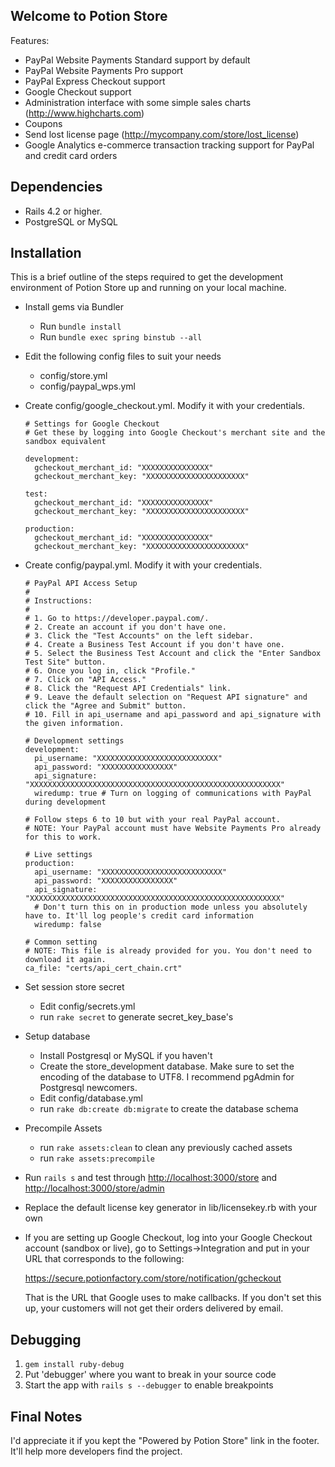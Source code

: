 Welcome to Potion Store
-----------------------

Features:

- PayPal Website Payments Standard support by default
- PayPal Website Payments Pro support
- PayPal Express Checkout support
- Google Checkout support
- Administration interface with some simple sales charts (http://www.highcharts.com)
- Coupons
- Send lost license page (http://mycompany.com/store/lost_license)
- Google Analytics e-commerce transaction tracking support for PayPal and credit card orders


Dependencies
------------

- Rails 4.2 or higher.
- PostgreSQL or MySQL


Installation
------------

This is a brief outline of the steps required to get the development environment of Potion Store up
and running on your local machine.

- Install gems via Bundler
  - Run ```bundle install```
  - Run ```bundle exec spring binstub --all```

- Edit the following config files to suit your needs

  - config/store.yml
  - config/paypal_wps.yml

- Create config/google_checkout.yml. Modify it with your credentials.
  ```
  # Settings for Google Checkout
  # Get these by logging into Google Checkout's merchant site and the sandbox equivalent

  development:
    gcheckout_merchant_id: "XXXXXXXXXXXXXXX"
    gcheckout_merchant_key: "XXXXXXXXXXXXXXXXXXXXXX"

  test:
    gcheckout_merchant_id: "XXXXXXXXXXXXXXX"
    gcheckout_merchant_key: "XXXXXXXXXXXXXXXXXXXXXX"

  production:
    gcheckout_merchant_id: "XXXXXXXXXXXXXXX"
    gcheckout_merchant_key: "XXXXXXXXXXXXXXXXXXXXXX"
  ```
  
- Create config/paypal.yml. Modify it with your credentials.
  ```
  # PayPal API Access Setup
  #
  # Instructions:
  #
  # 1. Go to https://developer.paypal.com/.
  # 2. Create an account if you don't have one.
  # 3. Click the "Test Accounts" on the left sidebar.
  # 4. Create a Business Test Account if you don't have one.
  # 5. Select the Business Test Account and click the "Enter Sandbox Test Site" button.
  # 6. Once you log in, click "Profile."
  # 7. Click on "API Access."
  # 8. Click the "Request API Credentials" link.
  # 9. Leave the default selection on "Request API signature" and click the "Agree and Submit" button.
  # 10. Fill in api_username and api_password and api_signature with the given information.

  # Development settings
  development:
    pi_username: "XXXXXXXXXXXXXXXXXXXXXXXXXXX"
    api_password: "XXXXXXXXXXXXXXXX"
    api_signature: "XXXXXXXXXXXXXXXXXXXXXXXXXXXXXXXXXXXXXXXXXXXXXXXXXXXXXXXX"
    wiredump: true # Turn on logging of communications with PayPal during development

  # Follow steps 6 to 10 but with your real PayPal account.
  # NOTE: Your PayPal account must have Website Payments Pro already for this to work.

  # Live settings
  production:
    api_username: "XXXXXXXXXXXXXXXXXXXXXXXXXXX"
    api_password: "XXXXXXXXXXXXXXXX"
    api_signature: "XXXXXXXXXXXXXXXXXXXXXXXXXXXXXXXXXXXXXXXXXXXXXXXXXXXXXXXX"
    # Don't turn this on in production mode unless you absolutely have to. It'll log people's credit card information
    wiredump: false 

  # Common setting
  # NOTE: This file is already provided for you. You don't need to download it again.
  ca_file: "certs/api_cert_chain.crt"
  ```
- Set session store secret
  - Edit config/secrets.yml
  - run ```rake secret``` to generate secret_key_base's

- Setup database
  - Install Postgresql or MySQL if you haven't
  - Create the store_development database.
  	Make sure to set the encoding of the database to UTF8.
	I recommend pgAdmin for Postgresql newcomers.
  - Edit config/database.yml
  - run ```rake db:create db:migrate``` to create the database schema
  
- Precompile Assets
  - run ```rake assets:clean``` to clean any previously cached assets
  - run ```rake assets:precompile```
   
- Run ```rails s``` and test through
  <http://localhost:3000/store> and
  <http://localhost:3000/store/admin>

- Replace the default license key generator in lib/licensekey.rb with your own

- If you are setting up Google Checkout, log into your Google Checkout account (sandbox or live), go
  to Settings->Integration and put in your URL that corresponds to the following:

  https://secure.potionfactory.com/store/notification/gcheckout

  That is the URL that Google uses to make callbacks. If you don't set this up, your customers will
  not get their orders delivered by email.


Debugging
---------

1. ```gem install ruby-debug```
2. Put 'debugger' where you want to break in your source code
3. Start the app with ```rails s --debugger``` to enable breakpoints

  
Final Notes
-----------

I'd appreciate it if you kept the "Powered by Potion Store" link in the footer. It'll help more developers find the project.
